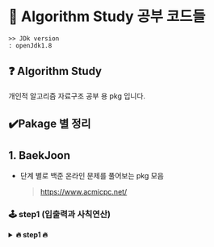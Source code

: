 # 📃 Algorithm Study 공부 코드들
```
>> JDk version
: openJdk1.8
```

## ❓ Algorithm Study
개인적 알고리즘 자료구조 공부 용 pkg 입니다.

## ✔️Pakage 별 정리

## 1. BaekJoon 
- 단계 별로 백준 온라인 문제를 풀어보는 pkg 모음
  > https://www.acmicpc.net/
### 🕹️ step1 (입출력과 사칙연산)
<details close>
<summary markdown="span"><b> 🔥 step1 🔥</b></summary>
<div markdown="1">
  
  ![image](https://user-images.githubusercontent.com/62086216/147313407-9e4e6614-2454-4792-b34f-91729989d4d1.png)
  
</div>
</details>

